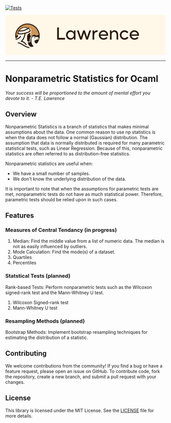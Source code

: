 [![Tests](https://github.com/ggsmith842/lawrence/actions/workflows/main.yml/badge.svg?branch=main)](https://github.com/ggsmith842/lawrence/actions/workflows/main.yml)

<picture align="left">
  <source media="(prefers-color-scheme: dark)" srcset="https://github.com/ggsmith842/lawrence/blob/main/static/Lawrence Banner.png">
  <img alt="Lawrence Logo" src="https://github.com/ggsmith842/lawrence/blob/main/static/Lawrence Banner.png">
</picture>

----
# Nonparametric Statistics for Ocaml
*Your success will be proportioned to the amount of mental effort you devote to it. - T.E. Lawrence*

## Overview
Nonparametric Statistics is a branch of statistics that makes minimal assumptions about the data. One common reason to use np statistics is when the data does not follow a normal (Gaussian) distribution. The assumption that data is normally distributed is required for many parametric statistical tests, such as Linear Regression. Because of this, nonparametric statistics are often referred to as distribution-free statistics.

Nonparametric statistics are useful when:

- We have a small number of samples.
- We don't know the underlying distribution of the data.

It is important to note that when the assumptions for parametric tests are met, nonparametric tests do not have as much statistical power. Therefore, parametric tests should be relied upon in such cases.

## Features

### Measures of Central Tendancy (in progress)
1. Median: Find the middle value from a list of numeric data. The median is not as easily influenced by outliers.
2. Mode Calculation: Find the mode(s) of a dataset.
3. Quartiles
4. Percentiles

### Statstical Tests (planned)
Rank-based Tests: Perform nonparametric tests such as the Wilcoxon signed-rank test and the Mann-Whitney U test.
1. Wilcoxon Signed-rank test
2. Mann-Whitney U test

### Resampling Methods (planned)
Bootstrap Methods: Implement bootstrap resampling techniques for estimating the distribution of a statistic.

###

## Contributing
We welcome contributions from the community! If you find a bug or have a feature request, please open an issue on GitHub. To contribute code, fork the repository, create a new branch, and submit a pull request with your changes.

## License
This library is licensed under the MIT License. See the [LICENSE](https://github.com/ggsmith842/lawrence/blob/main/LICENSE) file for more details.
